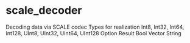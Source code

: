 # scale_decoder
Decoding data via SCALE codec
Types for realization
Int8, Int32, Int64, Int128, UInt8, UInt32, UInt64, UInt128
Option
Result
Bool
Vector
String
